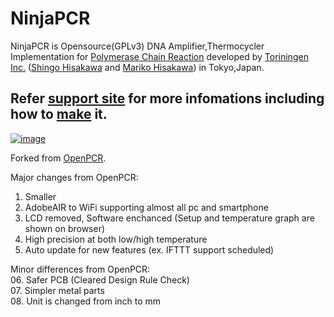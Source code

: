 NinjaPCR
============
NinjaPCR is Opensource(GPLv3) DNA Amplifier,Thermocycler Implementation for [Polymerase Chain Reaction](http://en.wikipedia.org/wiki/Polymerase_chain_reaction) developed by [Toriningen Inc.](http://www.tori.st) ([Shingo Hisakawa](https://www.facebook.com/hisakawa) and [Mariko Hisakawa](https://www.facebook.com/maripo)) in Tokyo,Japan.<br />

## Refer [support site](https://ninjapcr.tori.st) for more infomations including how to [make](https://ninjapcr.tori.st/maker) it.

[![image](https://ninjapcr.tori.st/maker/images/maker_and_kit5.jpg)](https://ninjapcr.tori.st)

Forked from [OpenPCR](https://github.com/jperfetto/OpenPCR).

Major changes from OpenPCR:<br />
01. Smaller<br />
02. AdobeAIR to WiFi supporting almost all pc and smartphone<br />
03. LCD removed, Software enchanced (Setup and temperature graph are shown on browser)<br />
04. High precision at both low/high temperature<br />
05. Auto update for new features (ex. IFTTT support scheduled)<br />

Minor differences from OpenPCR:<br />
06. Safer PCB (Cleared Design Rule Check)<br />
07. Simpler metal parts<br />
08. Unit is changed from inch to mm<br />
